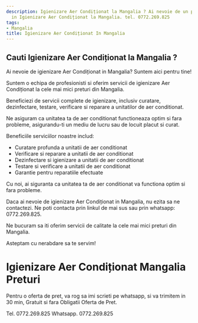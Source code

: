 ```yaml
---
description: Igienizare Aer Condiționat la Mangalia ? Ai nevoie de un profesionist
  in Igienizare Aer Condiționat la Mangalia. tel. 0772.269.825
tags:
- Mangalia
title: Igienizare Aer Condiționat In Mangalia
---
```



## Cauti Igienizare Aer Condiționat la Mangalia ?

Ai nevoie de igienizare Aer Condiționat in Mangalia? Suntem aici pentru tine! 

Suntem o echipa de profesionisti si oferim servicii de igienizare Aer Condiționat la cele mai mici preturi din Mangalia. 

Beneficiezi de servicii complete de igienizare, inclusiv curatare, dezinfectare, testare, verificare si reparare a unitatilor de aer conditionat. 

Ne asiguram ca unitatea ta de aer conditionat functioneaza optim si fara probleme, asigurandu-ti un mediu de lucru sau de locuit placut si curat. 

Beneficiile serviciilor noastre includ:

- Curatare profunda a unitatii de aer conditionat
- Verificare si reparare a unitatii de aer conditionat
- Dezinfectare si igienizare a unitatii de aer conditionat
- Testare si verificare a unitatii de aer conditionat
- Garantie pentru reparatiile efectuate

Cu noi, ai siguranta ca unitatea ta de aer conditionat va functiona optim si fara probleme. 

Daca ai nevoie de igienizare Aer Condiționat in Mangalia, nu ezita sa ne contactezi. Ne poti contacta prin linkul de mai sus sau prin whatsapp: 0772.269.825. 

Ne bucuram sa iti oferim servicii de calitate la cele mai mici preturi din Mangalia. 

Asteptam cu nerabdare sa te servim!

# Igienizare Aer Condiționat Mangalia Preturi
Pentru o oferta de pret, va rog sa imi scrieti pe whatsapp, si va trimitem in 30 min, Gratuit si fara Obligatii Oferta de Pret.

Tel. 0772.269.825
Whatsapp. 0772.269.825